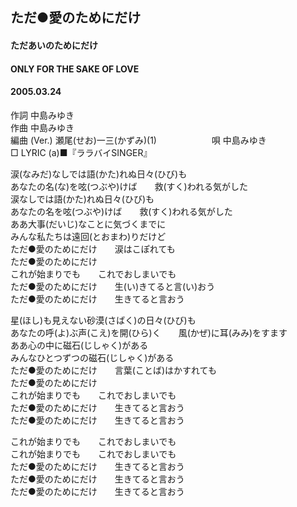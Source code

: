 ## ただ●愛のためにだけ
#### ただあいのためにだけ
#### ONLY FOR THE SAKE OF LOVE
#### 2005.03.24 


作詞     中島みゆき　　　　　   
作曲      中島みゆき  　　　   
編曲 (Ver.) 瀬尾(せお)一三(かずみ)(1)　　　　　　
唄     中島みゆき     
□ LYRIC (a)■『ララバイSINGER』     
   
涙(なみだ)なしでは語(かた)れぬ日々(ひび)も   
あなたの名(な)を呟(つぶや)けば　　救(すく)われる気がした   
涙なしでは語(かた)れぬ日々(ひび)も   
あなたの名を呟(つぶや)けば　　救(すく)われる気がした   
ああ大事(だいじ)なことに気づくまでに   
みんな私たちは遠回(とおまわ)りだけど   
ただ●愛のためにだけ　　涙はこぽれても   
ただ●愛のためにだけ   
これが始まりでも　　これでおしまいでも   
ただ●愛のためにだけ　　生(い)きてると言(い)おう   
ただ●愛のためにだけ　　生きてると言おう   
   
星(ほし)も見えない砂漠(さばく)の日々(ひび)も   
あなたの呼(よ)ぶ声(こえ)を開(ひら)く　　風(かぜ)に耳(みみ)をすます   
ああ心の中に磁石(じしゃく)がある   
みんなひとつずつの磁石(じしゃく)がある   
ただ●愛のためにだけ　　言葉(ことば)はかすれても   
ただ●愛のためにだけ   
これが始まりでも　　これでおしまいでも   
ただ●愛のためにだけ　　生きてると言おう   
ただ●愛のためにだけ　　生きてると言おう   
   
これが始まりでも　　これでおしまいでも   
これが始まりでも　　これでおしまいでも   
ただ●愛のためにだけ　　生きてると言おう   
ただ●愛のためにだけ　　生きてると言おう   
ただ●愛のためにだけ　　生きてると言おう   